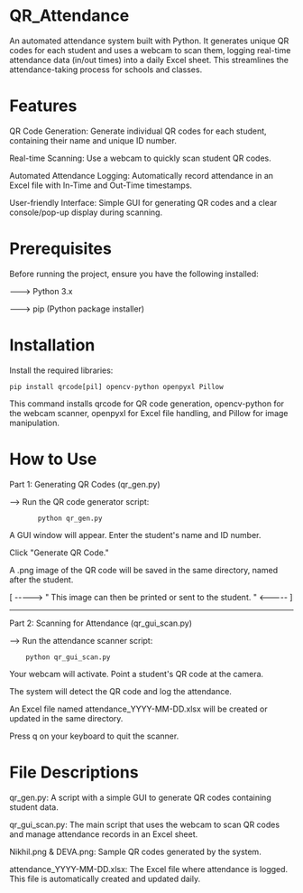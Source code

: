 # QR_Attendance
   An automated attendance system built with Python. It generates unique QR codes for each student and uses a webcam to scan them, logging real-time attendance data (in/out times) into a daily Excel sheet. This streamlines the attendance-taking process for schools and classes.

# Features
  QR Code Generation: Generate individual QR codes for each student, containing their name and unique ID number.
  
  Real-time Scanning: Use a webcam to quickly scan student QR codes.

  Automated Attendance Logging: Automatically record attendance in an Excel file with In-Time and Out-Time timestamps.
  
  User-friendly Interface: Simple GUI for generating QR codes and a clear console/pop-up display during scanning.

# Prerequisites
   Before running the project, ensure you have the following installed:
    
  ---> Python 3.x
    
  ---> pip (Python package installer)

# Installation
   Install the required libraries:
  
    pip install qrcode[pil] opencv-python openpyxl Pillow
    
  This command installs qrcode for QR code generation, opencv-python for the webcam scanner, openpyxl for Excel file handling, and Pillow for image manipulation.

# How to Use
   
   Part 1: Generating QR Codes (qr_gen.py)
     
  --> Run the QR code generator script:
           
           python qr_gen.py
  A GUI window will appear. Enter the student's name and ID number.
  
  Click "Generate QR Code."
                
  A .png image of the QR code will be saved in the same directory, named after the student. 
          
  [ -----> " This image can then be printed or sent to the student. " <----- ]

   ***
   
   Part 2: Scanning for Attendance (qr_gui_scan.py)

  --> Run the attendance scanner script:

        python qr_gui_scan.py

  Your webcam will activate. Point a student's QR code at the camera.

  The system will detect the QR code and log the attendance.

  An Excel file named attendance_YYYY-MM-DD.xlsx will be created or updated in the same directory.

  Press q on your keyboard to quit the scanner.

# File Descriptions

  qr_gen.py: A script with a simple GUI to generate QR codes containing student data.

  qr_gui_scan.py: The main script that uses the webcam to scan QR codes and manage attendance records in an Excel sheet.

  Nikhil.png & DEVA.png: Sample QR codes generated by the system.

  attendance_YYYY-MM-DD.xlsx: The Excel file where attendance is logged. This file is automatically created and updated daily.
